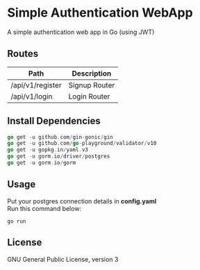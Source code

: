 # Simple Authentication WebApp
A simple authentication web app in Go (using JWT)

## Routes
| Path        | Description |
| ----------- | ----------- |
| /api/v1/register      | Signup Router       |
| /api/v1/login   | Login Router        |

## Install Dependencies
```go get -u github.com/dgrijalva/jwt-go
go get -u github.com/gin-gonic/gin
go get -u github.com/go-playground/validator/v10
go get -u gopkg.in/yaml.v3
go get -u gorm.io/driver/postgres
go get -u gorm.io/gorm
```

## Usage
Put your postgres connection details in **config.yaml**<br>
Run this command below:
```
go run
```

## License
GNU General Public License, version 3
